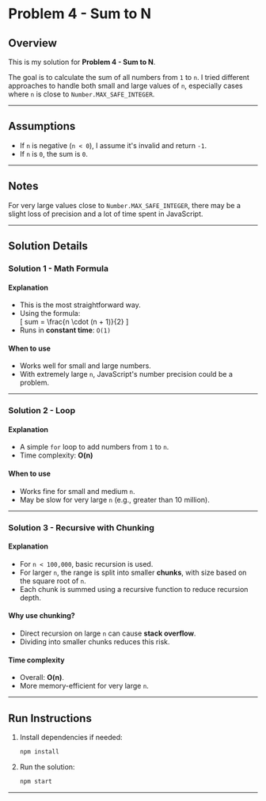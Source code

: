 # Problem 4 - Sum to N

## Overview

This is my solution for **Problem 4 - Sum to N**.

The goal is to calculate the sum of all numbers from `1` to `n`. I tried different approaches to handle both small and large values of `n`, especially cases where `n` is close to `Number.MAX_SAFE_INTEGER`.

---

## Assumptions

- If `n` is negative (`n < 0`), I assume it's invalid and return `-1`.
- If `n` is `0`, the sum is `0`.

---

## Notes

For very large values close to `Number.MAX_SAFE_INTEGER`, there may be a slight loss of precision and a lot of time spent in JavaScript.

---

## Solution Details

### Solution 1 - Math Formula

#### Explanation

- This is the most straightforward way.
- Using the formula:  
   \[
  sum = \frac{n \cdot (n + 1)}{2}
  \]
- Runs in **constant time**: `O(1)`

#### When to use

- Works well for small and large numbers.
- With extremely large `n`, JavaScript's number precision could be a problem.

---

### Solution 2 - Loop

#### Explanation

- A simple `for` loop to add numbers from `1` to `n`.
- Time complexity: **O(n)**

#### When to use

- Works fine for small and medium `n`.
- May be slow for very large `n` (e.g., greater than 10 million).

---

### Solution 3 - Recursive with Chunking

#### Explanation

- For `n < 100,000`, basic recursion is used.
- For larger `n`, the range is split into smaller **chunks**, with size based on the square root of `n`.
- Each chunk is summed using a recursive function to reduce recursion depth.

#### Why use chunking?

- Direct recursion on large `n` can cause **stack overflow**.
- Dividing into smaller chunks reduces this risk.

#### Time complexity

- Overall: **O(n)**.
- More memory-efficient for very large `n`.

---

## Run Instructions

1. Install dependencies if needed:
   ```bash
   npm install
   ```
2. Run the solution:
   ```bash
   npm start
   ```

---
